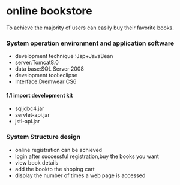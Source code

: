 # online bookstore


To achieve the majority of users can easily buy their favorite books.

  
### System operation environment and application software

  - development technique :Jsp+JavaBean
  - server:Tomcat8.0
  - data base:SQL Server 2008
  - development tool:eclipse
  - Interface:Dremwear CS6
  
  #### 1.1 import development kit
   - sqljdbc4.jar
   - servlet-api.jar
   - jstl-api.jar
   
### System Structure design
- online registration can be achieved
- login after successful registration,buy the books you want
- view book details
- add the bookto the shoping cart
- display the number of times a web page is accessed
